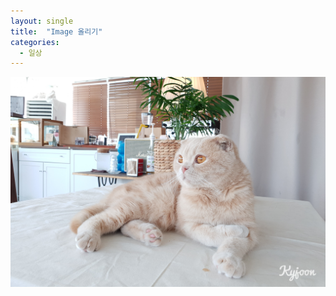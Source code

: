 ```yaml
---
layout: single
title:  "Image 올리기"
categories:
  - 일상
---
```


![image](/assets/images/kkotgobi.jpeg)

